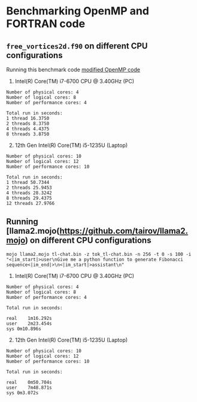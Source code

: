 # Benchmarking OpenMP and FORTRAN code

## `free_vortices2d.f90` on different CPU configurations

Running this benchmark code [modified OpenMP code](https://fortran-lang.discourse.group/uploads/short-url/oJ4C7T6AmsDWZh6p5SZyMiEOYdz.f90)

1. Intel(R) Core(TM) i7-6700 CPU @ 3.40GHz (PC)

```
Number of physical cores: 4
Number of logical cores: 8
Number of performance cores: 4

Total run in seconds:
1 thread 16.3750
2 threads 8.3750
4 threads 4.4375
8 threads 3.8750
```

2. 12th Gen Intel(R) Core(TM) i5-1235U (Laptop)
```
Number of physical cores: 10
Number of logical cores: 12
Number of performance cores: 10

Total run in seconds:
1 thread 50.7344
2 threads 25.9453
4 threads 28.3242
8 threads 29.4375
12 threads 27.9766

```

## Running [llama2.mojo(https://github.com/tairov/llama2.mojo) on different CPU configurations

```
mojo llama2.mojo tl-chat.bin -z tok_tl-chat.bin -n 256 -t 0 -s 100 -i "<|im_start|>user\nGive me a python function to generate Fibonacci sequence<|im_end|>\n<|im_start|>assistant\n"
```

1. Intel(R) Core(TM) i7-6700 CPU @ 3.40GHz (PC)

```
Number of physical cores: 4
Number of logical cores: 8
Number of performance cores: 4

Total run in seconds:

real	1m16.292s
user	2m23.454s
sys	0m10.896s

```

2. 12th Gen Intel(R) Core(TM) i5-1235U (Laptop)
```
Number of physical cores: 10
Number of logical cores: 12
Number of performance cores: 10

Total run in seconds:

real	0m50.704s
user	7m48.871s
sys	0m3.072s

```
